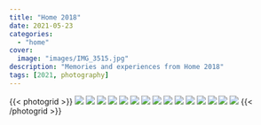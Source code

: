 ```yaml
---
title: "Home 2018"
date: 2021-05-23
categories:
  - "home"
cover:
  image: "images/IMG_3515.jpg"
description: "Memories and experiences from Home 2018"
tags: [2021, photography]
---
```


{{< photogrid >}}
![](images/IMG_3514.jpg)
![](images/IMG_3515.jpg)
![](images/IMG_3277.png)
![](images/56456003858__7210AB3A-803E-4E24-9CB3-792ADE974429.jpg)
![](images/IMG_3467.jpg)
![](images/IMG_3422.jpg)
![](images/IMG_3423.jpg)
![](images/IMG_3501.jpg)
![](images/IMG_3435.jpg)
![](images/56409479076__CB231228-5F6E-46CA-96BE-9084154A34E6.jpg)
![](images/IMG_3440.jpg)
![](images/IMG_3526.jpg)
![](images/IMG_3289.jpg)
![](images/IMG_3421.jpg)
![](images/IMG_3618.jpg)
{{< /photogrid >}}
